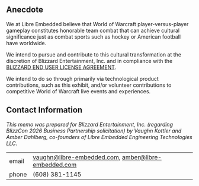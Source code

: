 ## Anecdote

We at Libre Embedded believe that World of Warcraft player-versus-player
gameplay constitutes honorable team combat that can achieve cultural
significance just as combat sports such as hockey or American football have
worldwide.

We intend to pursue and contribute to this cultural transformation at the
discretion of Blizzard Entertainment, Inc. and in compliance with the
[BLIZZARD END USER LICENSE AGREEMENT](https://www.blizzard.com/en-us/legal/fba4d00f-c7e4-4883-b8b9-1b4500a402ea/blizzard-end-user-license-agreement).

We intend to do so through primarily via technological product contributions,
such as this exhibit, and/or volunteer contributions to competitive World of
Warcraft live events and experiences.

## Contact Information

*This memo was prepared for Blizzard Entertainment, Inc. (regarding BlizzCon
2026 Business Partnership solicitation) by Vaughn Kottler and
Amber Dahlberg, co-founders of Libre Embedded Engineering Technologies LLC.*

| | |
------|---------------
email | vaughn@libre-embedded.com, amber@libre-embedded.com
phone | (608) 381-1145
